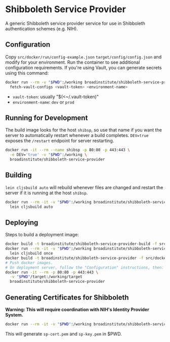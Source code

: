 # Shibboleth Service Provider

A generic Shibboleth service provider service for use in Shibboleth authentication schemes (e.g. NIH).

## Configuration

Copy `src/docker/run/config-example.json` `target/config/config.json` and modify for your environment. Run the container to see additional configuration requirements. If you're using Vault, you can generate secrets using this command:
```bash
docker run --rm -v "$PWD":/working broadinstitute/shibboleth-service-provider \
  fetch-vault-configs <vault-token> <environment-name>
```
* `vault-token`: usually "$(<~/.vault-token)"
* `environment-name`: `dev` or `prod`

## Running for Development

The build image looks for the host `shibsp`, so use that name if you want the server to automatically restart whenever a build completes. `DEV=true` exposes the `/restart` endpoint for server restarting.

```bash
docker run -it --rm --name shibsp -p 80:80 -p 443:443 \
  -e DEV='true' -v "$PWD":/working \
  broadinstitute/shibboleth-service-provider
```

## Building

`lein cljsbuild auto` will rebuild whenever files are changed and restart the server if it is running at the host `shibsp`.

```bash
docker run --rm -it -v "$PWD":/working broadinstitute/shibboleth-service-provider-build \
  lein cljsbuild auto
```

## Deploying

Steps to build a deployment image:
```bash
docker build -t broadinstitute/shibboleth-service-provider-build -f src/docker/build/Dockerfile .
docker run --rm -it -v "$PWD":/working broadinstitute/shibboleth-service-provider-build \
  lein cljsbuild once
docker build -t broadinstitute/shibboleth-service-provider -f src/docker/run/Dockerfile .
# Push docker images.
# On deployment server, follow the "Configuration" instructions, then:
docker run -it --rm -p 80:80 -p 443:443 \
  -v "$PWD"/target:/working/target
  broadinstitute/shibboleth-service-provider
```

## Generating Certificates for Shibboleth

**Warning: This will require coordination with NIH's Identity Provider System.**

```bash
docker run --rm -it -v "$PWD":/working broadinstitute/shibboleth-service-provider shib-keygen -o .
```

This will generate `sp-cert.pem` and `sp-key.pem` in $PWD.
